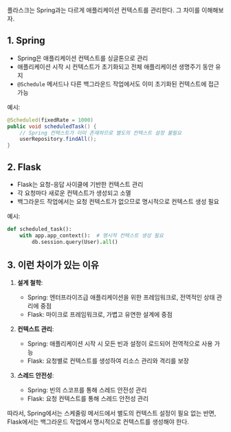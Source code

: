 플라스크는 Spring과는 다르게 애플리케이션 컨텍스트를 관리한다. 그 차이를 이해해보자.

## 1. Spring

- Spring은 애플리케이션 컨텍스트를 싱글톤으로 관리
- 애플리케이션 시작 시 컨텍스트가 초기화되고 전체 애플리케이션 생명주기 동안 유지
- `@Schedule` 메서드나 다른 백그라운드 작업에서도 이미 초기화된 컨텍스트에 접근 가능

예시:

```java
@Scheduled(fixedRate = 1000)
public void scheduledTask() {
    // Spring 컨텍스트가 이미 존재하므로 별도의 컨텍스트 설정 불필요
    userRepository.findAll();
}
```

## 2. Flask

- Flask는 요청-응답 사이클에 기반한 컨텍스트 관리
- 각 요청마다 새로운 컨텍스트가 생성되고 소멸
- 백그라운드 작업에서는 요청 컨텍스트가 없으므로 명시적으로 컨텍스트 생성 필요

예시:

```python
def scheduled_task():
    with app.app_context():  # 명시적 컨텍스트 생성 필요
        db.session.query(User).all()
```

## 3. 이런 차이가 있는 이유

1. **설계 철학**:
   - Spring: 엔터프라이즈급 애플리케이션을 위한 프레임워크로, 전역적인 상태 관리에 중점
   - Flask: 마이크로 프레임워크로, 가볍고 유연한 설계에 중점

2. **컨텍스트 관리**:
   - Spring: 애플리케이션 시작 시 모든 빈과 설정이 로드되어 전역적으로 사용 가능
   - Flask: 요청별로 컨텍스트를 생성하여 리소스 관리와 격리를 보장

3. **스레드 안전성**:
   - Spring: 빈의 스코프를 통해 스레드 안전성 관리
   - Flask: 요청 컨텍스트를 통해 스레드 안전성 관리

따라서, Spring에서는 스케줄링 메서드에서 별도의 컨텍스트 설정이 필요 없는 반면, Flask에서는 백그라운드 작업에서 명시적으로 컨텍스트를 생성해야 한다. 
